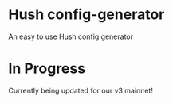 # Hush config-generator

An easy to use Hush config generator

# In Progress

Currently being updated for our v3 mainnet!

